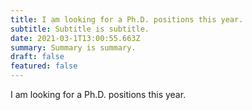 ```yaml
---
title: I am looking for a Ph.D. positions this year.
subtitle: Subtitle is subtitle.
date: 2021-03-1T13:00:55.663Z
summary: Summary is summary.
draft: false
featured: false
---
```

I am looking for a Ph.D. positions this year.